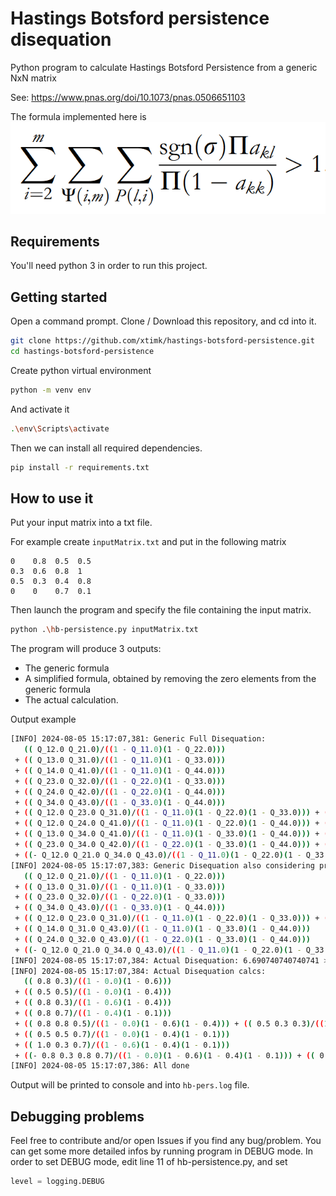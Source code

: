 # Hastings Botsford persistence disequation
Python program to calculate Hastings Botsford Persistence from a generic NxN matrix

See: https://www.pnas.org/doi/10.1073/pnas.0506651103

The formula implemented here is
![hastings Botsford persistence](./images/HBformula.png)

## Requirements
You'll need python 3 in order to run this project.

## Getting started
Open a command prompt.
Clone / Download this repository, and cd into it.

```bash
git clone https://github.com/xtimk/hastings-botsford-persistence.git
cd hastings-botsford-persistence
```

Create python virtual environment
```bash
python -m venv env
```

And activate it
```bash
.\env\Scripts\activate
```

Then we can install all required dependencies.
```bash
pip install -r requirements.txt
```

## How to use it
Put your input matrix into a txt file. 

For example create ```inputMatrix.txt``` and put in the following matrix
```
0    0.8  0.5  0.5
0.3  0.6  0.8  1
0.5  0.3  0.4  0.8
0    0    0.7  0.1
```

Then launch the program and specify the file containing the input matrix.
```bash
python .\hb-persistence.py inputMatrix.txt
```

The program will produce 3 outputs:

 - The generic formula 
 - A simplified formula, obtained by removing the zero elements from the generic formula
 - The actual calculation.

Output example
```bash
[INFO] 2024-08-05 15:17:07,381: Generic Full Disequation:
   (( Q_12.0 Q_21.0)/((1 - Q_11.0)(1 - Q_22.0)))
 + (( Q_13.0 Q_31.0)/((1 - Q_11.0)(1 - Q_33.0)))
 + (( Q_14.0 Q_41.0)/((1 - Q_11.0)(1 - Q_44.0)))
 + (( Q_23.0 Q_32.0)/((1 - Q_22.0)(1 - Q_33.0)))
 + (( Q_24.0 Q_42.0)/((1 - Q_22.0)(1 - Q_44.0)))
 + (( Q_34.0 Q_43.0)/((1 - Q_33.0)(1 - Q_44.0)))
 + (( Q_12.0 Q_23.0 Q_31.0)/((1 - Q_11.0)(1 - Q_22.0)(1 - Q_33.0))) + (( Q_13.0 Q_21.0 Q_32.0)/((1 - Q_11.0)(1 - Q_22.0)(1 - Q_33.0)))
 + (( Q_12.0 Q_24.0 Q_41.0)/((1 - Q_11.0)(1 - Q_22.0)(1 - Q_44.0))) + (( Q_14.0 Q_21.0 Q_42.0)/((1 - Q_11.0)(1 - Q_22.0)(1 - Q_44.0)))
 + (( Q_13.0 Q_34.0 Q_41.0)/((1 - Q_11.0)(1 - Q_33.0)(1 - Q_44.0))) + (( Q_14.0 Q_31.0 Q_43.0)/((1 - Q_11.0)(1 - Q_33.0)(1 - Q_44.0)))
 + (( Q_23.0 Q_34.0 Q_42.0)/((1 - Q_22.0)(1 - Q_33.0)(1 - Q_44.0))) + (( Q_24.0 Q_32.0 Q_43.0)/((1 - Q_22.0)(1 - Q_33.0)(1 - Q_44.0)))
 + ((- Q_12.0 Q_21.0 Q_34.0 Q_43.0)/((1 - Q_11.0)(1 - Q_22.0)(1 - Q_33.0)(1 - Q_44.0))) + (( Q_12.0 Q_23.0 Q_34.0 Q_41.0)/((1 - Q_11.0)(1 - Q_22.0)(1 - Q_33.0)(1 - Q_44.0))) + (( Q_12.0 Q_24.0 Q_31.0 Q_43.0)/((1 - Q_11.0)(1 - Q_22.0)(1 - Q_33.0)(1 - Q_44.0))) + (( Q_13.0 Q_21.0 Q_34.0 Q_42.0)/((1 - Q_11.0)(1 - Q_22.0)(1 - Q_33.0)(1 - Q_44.0))) + ((- Q_13.0 Q_24.0 Q_31.0 Q_42.0)/((1 - Q_11.0)(1 - Q_22.0)(1 - Q_33.0)(1 - Q_44.0))) + (( Q_13.0 Q_24.0 Q_32.0 Q_41.0)/((1 - Q_11.0)(1 - Q_22.0)(1 - Q_33.0)(1 - Q_44.0))) + (( Q_14.0 Q_21.0 Q_32.0 Q_43.0)/((1 - Q_11.0)(1 - Q_22.0)(1 - Q_33.0)(1 - Q_44.0))) + (( Q_14.0 Q_23.0 Q_31.0 Q_42.0)/((1 - Q_11.0)(1 - Q_22.0)(1 - Q_33.0)(1 - Q_44.0))) + ((- Q_14.0 Q_23.0 Q_32.0 Q_41.0)/((1 - Q_11.0)(1 - Q_22.0)(1 - Q_33.0)(1 - Q_44.0))) > 1
[INFO] 2024-08-05 15:17:07,383: Generic Disequation also considering presence of zeros:
   (( Q_12.0 Q_21.0)/((1 - Q_11.0)(1 - Q_22.0)))
 + (( Q_13.0 Q_31.0)/((1 - Q_11.0)(1 - Q_33.0)))
 + (( Q_23.0 Q_32.0)/((1 - Q_22.0)(1 - Q_33.0)))
 + (( Q_34.0 Q_43.0)/((1 - Q_33.0)(1 - Q_44.0)))
 + (( Q_12.0 Q_23.0 Q_31.0)/((1 - Q_11.0)(1 - Q_22.0)(1 - Q_33.0))) + (( Q_13.0 Q_21.0 Q_32.0)/((1 - Q_11.0)(1 - Q_22.0)(1 - Q_33.0)))
 + (( Q_14.0 Q_31.0 Q_43.0)/((1 - Q_11.0)(1 - Q_33.0)(1 - Q_44.0)))
 + (( Q_24.0 Q_32.0 Q_43.0)/((1 - Q_22.0)(1 - Q_33.0)(1 - Q_44.0)))
 + ((- Q_12.0 Q_21.0 Q_34.0 Q_43.0)/((1 - Q_11.0)(1 - Q_22.0)(1 - Q_33.0)(1 - Q_44.0))) + (( Q_12.0 Q_24.0 Q_31.0 Q_43.0)/((1 - Q_11.0)(1 - Q_22.0)(1 - Q_33.0)(1 - Q_44.0))) + (( Q_14.0 Q_21.0 Q_32.0 Q_43.0)/((1 - Q_11.0)(1 - Q_22.0)(1 - Q_33.0)(1 - Q_44.0))) > 1
[INFO] 2024-08-05 15:17:07,384: Actual Disequation: 6.690740740740741 > 1
[INFO] 2024-08-05 15:17:07,384: Actual Disequation calcs: 
   (( 0.8 0.3)/((1 - 0.0)(1 - 0.6)))
 + (( 0.5 0.5)/((1 - 0.0)(1 - 0.4)))
 + (( 0.8 0.3)/((1 - 0.6)(1 - 0.4)))
 + (( 0.8 0.7)/((1 - 0.4)(1 - 0.1)))
 + (( 0.8 0.8 0.5)/((1 - 0.0)(1 - 0.6)(1 - 0.4))) + (( 0.5 0.3 0.3)/((1 - 0.0)(1 - 0.6)(1 - 0.4)))
 + (( 0.5 0.5 0.7)/((1 - 0.0)(1 - 0.4)(1 - 0.1)))
 + (( 1.0 0.3 0.7)/((1 - 0.6)(1 - 0.4)(1 - 0.1)))
 + ((- 0.8 0.3 0.8 0.7)/((1 - 0.0)(1 - 0.6)(1 - 0.4)(1 - 0.1))) + (( 0.8 1.0 0.5 0.7)/((1 - 0.0)(1 - 0.6)(1 - 0.4)(1 - 0.1))) + (( 0.5 0.3 0.3 0.7)/((1 - 0.0)(1 - 0.6)(1 - 0.4)(1 - 0.1))) > 1
[INFO] 2024-08-05 15:17:07,386: All done
```

Output will be printed to console and into ```hb-pers.log``` file.

## Debugging problems
Feel free to contribute and/or open Issues if you find any bug/problem.
You can get some more detailed infos by running program in DEBUG mode. In order to set DEBUG mode, edit line 11 of hb-persistence.py, and set 
```python
level = logging.DEBUG
```
